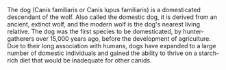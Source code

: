 The dog (Canis familiaris or Canis lupus familiaris) is a domesticated descendant of the wolf. Also called the domestic dog, it is derived from an ancient, extinct wolf, and the modern wolf is the dog's nearest living relative. The dog was the first species to be domesticated, by hunter-gatherers over 15,000 years ago, before the development of agriculture. Due to their long association with humans, dogs have expanded to a large number of domestic individuals and gained the ability to thrive on a starch-rich diet that would be inadequate for other canids.